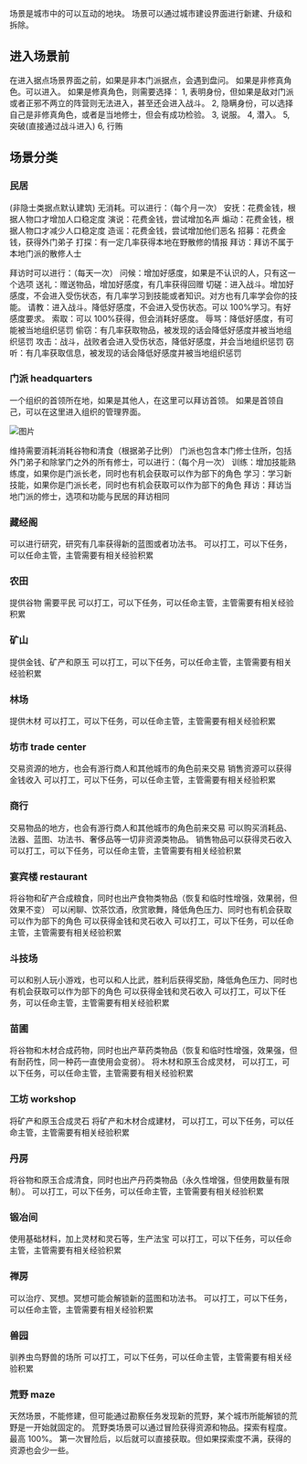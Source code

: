 场景是城市中的可以互动的地块。
场景可以通过城市建设界面进行新建、升级和拆除。

## 进入场景前

在进入据点场景界面之前，如果是非本门派据点，会遇到盘问。
如果是非修真角色。可以进入。
如果是修真角色，则需要选择：
1, 表明身份，但如果是敌对门派或者正邪不两立的阵营则无法进入，甚至还会进入战斗。
2, 隐瞒身份，可以选择自己是非修真角色，或者是当地修士，但会有成功检验。
3, 说服。
4, 潜入。
5, 突破(直接通过战斗进入)
6, 行贿

## 场景分类

### 民居

(非隐士类据点默认建筑)
无消耗。可以进行：（每个月一次）
安抚：花费金钱，根据人物口才增加人口稳定度
演说：花费金钱，尝试增加名声
煽动：花费金钱，根据人物口才减少人口稳定度
造谣：花费金钱，尝试增加他们恶名
招募：花费金钱，获得外门弟子
打探：有一定几率获得本地在野散修的情报
拜访：拜访不属于本地门派的散修人士

拜访时可以进行：（每天一次）
问候：增加好感度，如果是不认识的人，只有这一个选项
送礼：赠送物品，增加好感度，有几率获得回赠
切磋：进入战斗。增加好感度，不会进入受伤状态，有几率学习到技能或者知识。对方也有几率学会你的技能。
请教：进入战斗。降低好感度，不会进入受伤状态。可以 100%学习。有好感度要求。
索取：可以 100%获得，但会消耗好感度。
辱骂：降低好感度，有可能被当地组织惩罚
偷窃：有几率获取物品，被发现的话会降低好感度并被当地组织惩罚
攻击：战斗，战败者会进入受伤状态，降低好感度，并会当地组织惩罚
窃听：有几率获取信息，被发现的话会降低好感度并被当地组织惩罚

### 门派 headquarters

一个组织的首领所在地，如果是其他人，在这里可以拜访首领。
如果是首领自己，可以在这里进入组织的管理界面。

![图片](/api/project/8230101/files/26598627/imagePreview)

维持需要消耗消耗谷物和清食（根据弟子比例）
门派也包含本门修士住所，包括外门弟子和除掌门之外的所有修士，可以进行：（每个月一次）
训练：增加技能熟练度，如果你是门派长老，同时也有机会获取可以作为部下的角色
学习：学习新技能，如果你是门派长老，同时也有机会获取可以作为部下的角色
拜访：拜访当地门派的修士，选项和功能与民居的拜访相同

### 藏经阁

可以进行研究，研究有几率获得新的蓝图或者功法书。
可以打工，可以下任务，可以任命主管，主管需要有相关经验积累

### 农田

提供谷物
需要平民
可以打工，可以下任务，可以任命主管，主管需要有相关经验积累

### 矿山

提供金钱、矿产和原玉
可以打工，可以下任务，可以任命主管，主管需要有相关经验积累

### 林场

提供木材
可以打工，可以下任务，可以任命主管，主管需要有相关经验积累

### 坊市 trade center

交易资源的地方，也会有游行商人和其他城市的角色前来交易
销售资源可以获得金钱收入
可以打工，可以下任务，可以任命主管，主管需要有相关经验积累

### 商行

交易物品的地方，也会有游行商人和其他城市的角色前来交易
可以购买消耗品、法器、蓝图、功法书、奢侈品等一切非资源类物品。
销售物品可以获得灵石收入
可以打工，可以下任务，可以任命主管，主管需要有相关经验积累

### 宴宾楼 restaurant

将谷物和矿产合成粮食，同时也出产食物类物品（恢复和临时性增强，效果弱，但效果不变）
可以闲聊、饮茶饮酒，欣赏歌舞，降低角色压力、同时也有机会获取可以作为部下的角色
可以获得金钱和灵石收入
可以打工，可以下任务，可以任命主管，主管需要有相关经验积累

### 斗技场

可以和别人玩小游戏，也可以和人比武，胜利后获得奖励，降低角色压力、同时也有机会获取可以作为部下的角色
可以获得金钱和灵石收入
可以打工，可以下任务，可以任命主管，主管需要有相关经验积累

### 苗圃

将谷物和木材合成药物，同时也出产草药类物品（恢复和临时性增强，效果强，但有耐药性，同一种药一直使用会变弱）。
将木材和原玉合成灵材，
可以打工，可以下任务，可以任命主管，主管需要有相关经验积累

### 工坊 workshop

将矿产和原玉合成灵石
将矿产和木材合成建材，
可以打工，可以下任务，可以任命主管，主管需要有相关经验积累

### 丹房

将谷物和原玉合成清食，同时也出产丹药类物品（永久性增强，但使用数量有限制）。
可以打工，可以下任务，可以任命主管，主管需要有相关经验积累

### 锻冶间

使用基础材料，加上灵材和灵石等，生产法宝
可以打工，可以下任务，可以任命主管，主管需要有相关经验积累

### 禅房

可以治疗、冥想。冥想可能会解锁新的蓝图和功法书。
可以打工，可以下任务，可以任命主管，主管需要有相关经验积累

### 兽园

驯养虫鸟野兽的场所
可以打工，可以下任务，可以任命主管，主管需要有相关经验积累

### 荒野 maze

天然场景，不能修建，但可能通过勘察任务发现新的荒野，某个城市所能解锁的荒野是一开始就固定的。
荒野类场景可以通过冒险获得资源和物品。探索有程度。最高 100%。
第一次冒险后，以后就可以直接获取。但如果探索度不满，获得的资源也会少一些。
